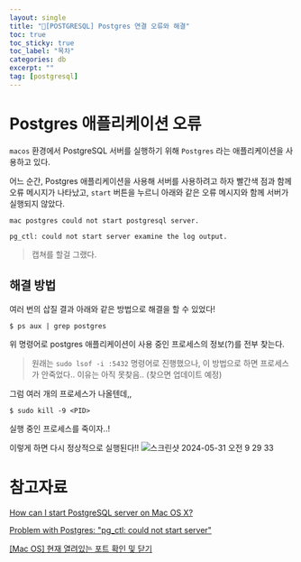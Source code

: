 ```yaml
---
layout: single
title: "📘[POSTGRESQL] Postgres 연결 오류와 해결"
toc: true
toc_sticky: true
toc_label: "목차"
categories: db
excerpt: ""
tag: [postgresql]
---
```


# Postgres 애플리케이션 오류

`macos` 환경에서 PostgreSQL 서버를 실행하기 위해 `Postgres` 라는 애플리케이션을 사용하고 있다.

어느 순간, Postgres 애플리케이션을 사용해 서버를 사용하려고 하자 빨간색 점과 함께 오류 메시지가 나타났고, `start` 버튼을 누르니 아래와 같은 오류 메시지와 함께 서버가 실행되지 않았다.

```
mac postgres could not start postgresql server.

pg_ctl: could not start server examine the log output.
```

> 캡쳐를 할걸 그랬다.
> 

## 해결 방법

여러 번의 삽질 결과 아래와 같은 방법으로 해결을 할 수 있었다!

```
$ ps aux | grep postgres
```

위 명령어로 postgres 애플리케이션이 사용 중인 프로세스의 정보(?)를 전부 찾는다.

> 원래는 `sudo lsof -i :5432` 명령어로 진행했으나, 이 방법으로 하면 프로세스가 안죽었다.. 이유는 아직 못찾음.. (찾으면 업데이트 예정)
> 

그럼 여러 개의 프로세스가 나올텐데,,

```
$ sudo kill -9 <PID>
```

실행 중인 프로세스를 죽이자..!

이렇게 하면 다시 정상적으로 실행된다!!
![스크린샷 2024-05-31 오전 9 29 33](https://github.com/hellojunho/hellojunho.github.io/assets/104587537/dd7d6ad9-c46f-47f3-a9d0-8661fb0773f6)


# 참고자료

[How can I start PostgreSQL server on Mac OS X?](https://stackoverflow.com/questions/7975556/how-can-i-start-postgresql-server-on-mac-os-x)

[Problem with Postgres: "pg_ctl: could not start server"](https://stackoverflow.com/questions/64554974/problem-with-postgres-pg-ctl-could-not-start-server)

[[Mac OS] 현재 열려있는 포트 확인 및 닫기](https://pangtrue.tistory.com/348)